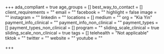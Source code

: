 +++
ada_compliant = true
age_groups = []
best_way_to_contact = []
client_requirements = ""
email = ""
facebook = ""
highlight = false
image = ""
instagram = ""
linkedin = ""
locations = []
medium = ""
org = "Kia Yin"
payment_info_clinical = ""
payment_info_non_clinical = ""
payment_types = []
payment_types_non_clinical = []
program = ""
sliding_scale_clinical = true
sliding_scale_non_clinical = true
tags = []
telehealth = "Not applicable"
tiktok = ""
twitter = ""
website = ""
youtube = ""

+++
